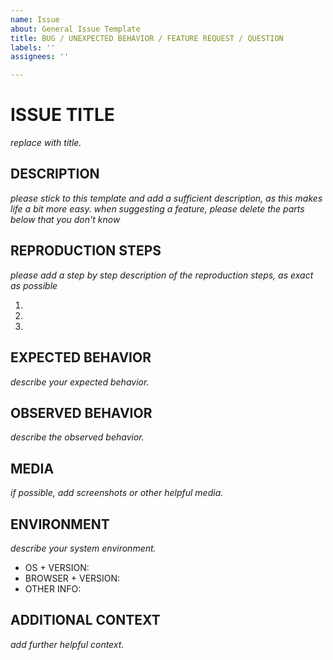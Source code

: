 ```yaml
---
name: Issue
about: General Issue Template
title: BUG / UNEXPECTED BEHAVIOR / FEATURE REQUEST / QUESTION
labels: ''
assignees: ''

---
```


# ISSUE TITLE
_replace with title._

## DESCRIPTION
_please stick to this template and add a sufficient description, as this makes life a bit more easy._
_when suggesting a feature, please delete the parts below that you don't know_

## REPRODUCTION STEPS
_please add a step by step description of the reproduction steps, as exact as possible_

1.
2.
3.

## EXPECTED BEHAVIOR
_describe your expected behavior._

## OBSERVED BEHAVIOR
_describe the observed behavior._

## MEDIA
_if possible, add screenshots or other helpful media._

## ENVIRONMENT
_describe your system environment._

- OS + VERSION:
- BROWSER + VERSION:
- OTHER INFO:

## ADDITIONAL CONTEXT
_add further helpful context._

